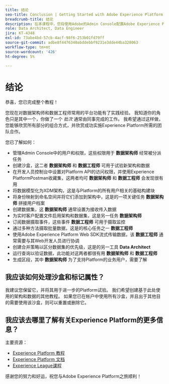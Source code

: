 ```yaml
---
title: 结论
seo-title: Conclusion | Getting Started with Adobe Experience Platform for Data Architects and Data Engineers
breadcrumb-title: 结论
description: 在本课程中，您将使用Adobe的Admin Console配置Adobe Experience Platform用户权限。
role: Data Architect, Data Engineer
jira: KT-4348
exl-id: 73abe4bd-57cb-4acf-98f6-253b01fd79ff
source-git-commit: adbe8f4476340abddebbf9231e3dde44ba328063
workflow-type: tm+mt
source-wordcount: '426'
ht-degree: 5%

---
```


# 结论

<!--5min-->

恭喜，您已完成整个教程！

您现在对数据架构师和数据工程师常用的平台功能有了实践经验。 我知道你的角色只是其中一个，你做了一个 _批次_ 通常由同事完成的工作。 我希望通过这样做，您能够欣赏所有部分的组合方式，并欣赏成功实施Experience Platform所需的团队合作。

您已了解如何：

* 管理Admin Console中的用户和权限，这些权限用于 **数据架构师** 经常被分派任务
* 创建沙盒，这二者 **数据架构师** 和 **数据工程师** 可用于试验新架构和数据
* 在开发人员控制台中设置对Platform API的访问权限，并使用Experience PlatformPostman收藏集，这两者均可 **数据架构师** 和 **数据工程师** 会发现很有用
* 将数据模型化为XDM架构，这是与Platform的所有用户相关的基础构建块
* 将身份映射到命名空间并将它们添加到架构中，这是的一项关键任务 **数据架构师** 拼接用户档案
* 创建数据集，这 **数据架构师** 通常设置为接收传入数据
* 为实时客户配置文件启用架构和数据集，这是另一任务 **数据架构师**
* 订阅数据摄取事件，这些事件 **数据工程师** 可用于摄取监控
* 通过多种方法摄取批量数据，这是的核心任务之一 **数据工程师**
* 使用Adobe Experience Platform Web SDK流式传输数据，该 **数据工程师** 通常需要与其Web开发人员进行协调
* 创建合并策略以区分数据集的优先级，这是的另一工具 **Data Architect**
* 运行查询以验证数据，此功能对这两者都很有用 **数据架构师** 和 **数据工程师**
* 生成区段，其中 **数据架构师** 为了支持Platform的业务用户，需要了解



## 我应该如何处理沙盒和标记属性？

我建议您保留它，并将其用于进一步的Platform试验。 我们希望创建基于此处使用的架构和数据的其他教程。 如果您已在帐户中使用所有沙盒，并且出于其他目的需要使用该沙盒，则可以重置或删除它。

## 我应该去哪里了解有关Experience Platform的更多信息？

主要资源：

* [Experience Platform 教程](https://experienceleague.adobe.com/docs/platform-learn/tutorials/overview.html?lang=zh-Hans)
* [Experience Platform 文档](https://experienceleague.adobe.com/docs/experience-platform/landing/home.html?lang=zh-Hans)
* [Experience League课程](https://experienceleague.adobe.com/#dashboard/learning)

感谢您的努力和好运，祝您与Adobe Experience Platform之旅顺利！
